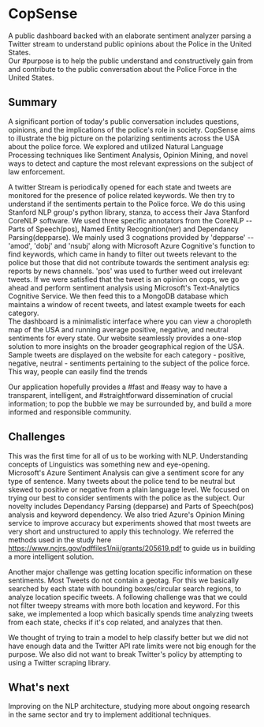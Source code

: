 # CopSense
A public dashboard backed with an elaborate sentiment analyzer parsing a Twitter stream to understand public opinions about the Police in the United States. <br/>
Our #purpose is to help the public understand and constructively gain from and contribute to the public conversation about the Police Force in the United States. <br/>
## Summary
A significant portion of today's public conversation includes questions, opinions, and the implications of the police's role in society. CopSense aims to illustrate the big picture on the polarizing sentiments across the USA about the police force. We explored and utilized Natural Language Processing techniques like Sentiment Analysis, Opinion Mining, and novel ways to detect and capture the most relevant expressions on the subject of law enforcement. <br/>

A twitter Stream is periodically opened for each state and tweets are monitored for the presence of police related keywords. We then try to understand if the sentiments pertain to the Police force. We do this using Stanford NLP group's python library, stanza, to access their Java Stanford CoreNLP software. We used three specific annotators from the CoreNLP -- Parts of Speech(pos), Named Entity Recognition(ner) and Dependancy Parsing(depparse). We mainly used 3 cognations provided by 'depparse' -- 'amod', 'dobj' and 'nsubj' along with Microsoft Azure Cognitive's function to find keywords, which came in handy to filter out tweets relevant to the police but those that did not contribute towards the sentiment analysis eg: reports by news channels. 'pos' was used to further weed out irrelevant tweets. If we were satisfied that the tweet is an opinion on cops, we go ahead and perform sentiment analysis using Microsoft's Text-Analytics Cognitive Service. We then feed this to a MongoDB database which maintains a window of recent tweets, and latest example tweets for each category. <br/>
The dashboard is a minimalistic interface where you can view a choropleth map of the USA and running average positive, negative, and neutral sentiments for every state.
Our website seamlessly provides a one-stop solution to more insights on the broader geographical region of the USA. Sample tweets are displayed on the website for each category - positive, negative, neutral - sentiments pertaining to the subject of the police force. This way, people can easily find the trends <br/>

Our application hopefully provides a #fast and #easy way to have a transparent, intelligent, and #straightforward dissemination of crucial information; to pop the bubble we may be surrounded by, and build a more informed and responsible community.

## Challenges
This was the first time for all of us to be working with NLP. Understanding concepts of Linguistics was something new and eye-opening. <br/>
Microsoft's Azure Sentiment Analysis can give a sentiment score for any type of sentence. Many tweets about the police tend to be neutral but skewed to positive or negative from a plain language level.  We focused on trying our best to consider sentiments with the police as the subject. Our novelty includes Dependancy Parsing (depparse) and Parts of Speech(pos) analysis and keyword dependency. We also tried Azure's Opinion Mining service to improve accuracy but experiments showed that most tweets are very short and unstructured to apply this technology. We referred the methods used in the study here https://www.ncjrs.gov/pdffiles1/nij/grants/205619.pdf to guide us in building a more intelligent solution. <br/>

Another major challenge was getting location specific information on these sentiments. Most Tweets do not contain a geotag. For this we basically searched by each state with bounding boxes/circular search regions, to analyze location specific tweets. A following challenge was that we could not filter tweepy streams with more both location and keyword. For this sake, we implemented a loop which basically spends time analyzing tweets from each state, checks if it's cop related, and analyzes that then. <br/>

We thought of trying to train a model to help classify better but we did not have enough data and the Twitter API rate limits were not big enough for the purpose. We also did not want to break Twitter's policy by attempting to using a Twitter scraping library. 

## What's next
Improving on the NLP architecture, studying more about ongoing research in the same sector and try to implement additional techniques. 
